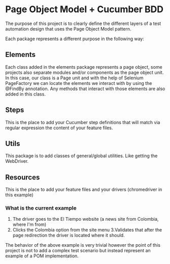 # Page Object Model + Cucumber BDD

The purpose of this project is to clearly define the different layers of a test automation design that uses the Page Object Model pattern.

Each package represents a different purpose in the following way:

## Elements
Each class added in the elements package represents a page object, some projects also separate modules and/or components as the page object unit. In this case, our class is a Page unit and with the help of Selenium PageFactory we can locate the elements we interact with by using the @FindBy annotation. Any methods that interact with those elements are also added in this class.

## Steps
This is the place to add your Cucumber step definitions that will match via regular expression the content of your feature files. 

## Utils
This package is to add classes of general/global utilities. Like getting the WebDriver.

## Resources
This is the place to add your feature files and your drivers (chromedriver in this example)

### What is the current example

1. The driver goes to the El Tiempo website (a news site from Colombia, where I'm from)
2. Clicks the Colombia option from the site menu
3.Validates that after the page redirection the driver is located where it should.

The behavior of the above example is very trivial however the point of this project is not to add a complex test scenario but instead represent an example of a POM implementation.
